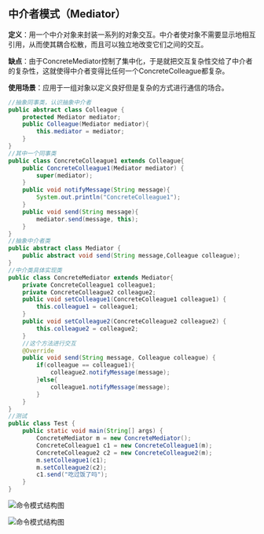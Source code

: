 ## 中介者模式（Mediator）

**定义**：用一个中介对象来封装一系列的对象交互。中介者使对象不需要显示地相互引用，从而使其耦合松散，而且可以独立地改变它们之间的交互。

**缺点**：由于ConcreteMediator控制了集中化，于是就把交互复杂性交给了中介者的复杂性，这就使得中介者变得比任何一个ConcreteColleague都复杂。

**使用场景**：应用于一组对象以定义良好但是复杂的方式进行通信的场合。

```java
//抽象同事类，认识抽象中介者
public abstract class Colleague {
	protected Mediator mediator;
	public Colleague(Mediator mediator){
		this.mediator = mediator;
	}
}
//其中一个同事类
public class ConcreteColleague1 extends Colleague{
	public ConcreteColleague1(Mediator mediator) {
		super(mediator);
	}
	public void notifyMessage(String message){
		System.out.println("ConcreteColleague1");
	}
	public void send(String message){
		mediator.send(message, this);
	}
}
//抽象中介者类
public abstract class Mediator {
	public abstract void send(String message,Colleague colleague);
}
//中介类具体实现类
public class ConcreteMediator extends Mediator{
	private ConcreteColleague1 colleague1;
	private ConcreteColleague2 colleague2;
	public void setColleague1(ConcreteColleague1 colleague1) {
		this.colleague1 = colleague1;
	}
	public void setColleague2(ConcreteColleague2 colleague2) {
		this.colleague2 = colleague2;
	}
    //这个方法进行交互
	@Override
	public void send(String message, Colleague colleague) {
		if(colleague == colleague1){
			colleague2.notifyMessage(message);
		}else{
			colleague1.notifyMessage(message);
		}
	}
}
//测试
public class Test {
	public static void main(String[] args) {
		ConcreteMediator m = new ConcreteMediator();
		ConcreteColleague1 c1 = new ConcreteColleague1(m);
		ConcreteColleague2 c2 = new ConcreteColleague2(m);
		m.setColleague1(c1);
		m.setColleague2(c2);
		c1.send("吃过饭了吗");
	}
}
```

![命令模式结构图](https://github.com/xuxh0622/learn-designpattern/blob/master/image/wmediator.png)

![命令模式结构图](https://github.com/xuxh0622/learn-designpattern/blob/master/image/wasemediator.png)